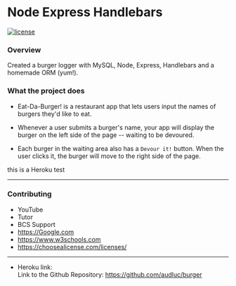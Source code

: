 # Node Express Handlebars

[![license](https://img.shields.io/github/license/DAVFoundation/captain-n3m0.svg?style=flat-square)](https://github.com/DAVFoundation/captain-n3m0/blob/master/LICENSE)

### Overview

Created a burger logger with MySQL, Node, Express, Handlebars and a homemade ORM (yum!). 

### What the project does
* Eat-Da-Burger! is a restaurant app that lets users input the names of burgers they'd like to eat.

* Whenever a user submits a burger's name, your app will display the burger on the left side of the page -- waiting to be devoured.

* Each burger in the waiting area also has a `Devour it!` button. When the user clicks it, the burger will move to the right side of the page.

this is a Heroku test




---
### Contributing 
* YouTube
* Tutor
* BCS Support
* https://Google.com
* https://www.w3schools.com
* https://choosealicense.com/licenses/

----

* Heroku link:  
Link to the Github Repository: https://github.com/audluc/burger